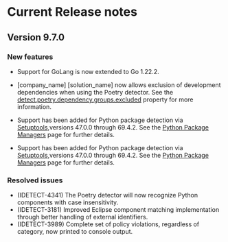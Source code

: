 # Current Release notes

## Version 9.7.0

### New features
* Support for GoLang is now extended to Go 1.22.2.
* [company_name] [solution_name] now allows exclusion of development dependencies when using the Poetry detector. See the [detect.poetry.dependency.groups.excluded](properties/detectors/poetry.md#detect.poetry.dependency.groups.excluded) property for more information.
* Support has been added for Python package detection via [Setuptools](https://setuptools.pypa.io/en/latest/index.html),versions 47.0.0 through 69.4.2. See the [Python Package Managers](packagemgrs/python.md) page for further details.

* Support has been added for Python package detection via [Setuptools](https://setuptools.pypa.io/en/latest/index.html),versions 47.0.0 through 69.4.2. See the [Python Package Managers](packagemgrs/python.md) page for further details.

### Resolved issues
* (IDETECT-4341) The Poetry detector will now recognize Python components with case insensitivity.
* (IDETECT-3181) Improved Eclipse component matching implementation through better handling of external identifiers.
* (IDETECT-3989) Complete set of policy violations, regardless of category, now printed to console output. 
